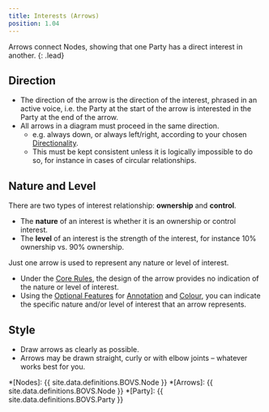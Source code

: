 ```yaml
---
title: Interests (Arrows)
position: 1.04
---
```


Arrows connect Nodes, showing that one Party has a direct interest in another.
{: .lead}


## Direction

* The direction of the arrow is the direction of the interest, phrased in an active voice, i.e. the Party at the start of the arrow is interested in the Party at the end of the arrow.
* All arrows in a diagram must proceed in the same direction.
  * e.g. always down, or always left/right, according to your chosen [Directionality](/visualisation/core/directionality).
  * This must be kept consistent unless it is logically impossible to do so, for instance in cases of circular relationships.
  

## Nature and Level

There are two types of interest relationship: **ownership** and **control**.

* The **nature** of an interest is whether it is an ownership or control interest.
* The **level** of an interest is the strength of the interest, for instance 10% ownership vs. 90% ownership.

Just one arrow is used to represent any nature or level of interest.

* Under the [Core Rules](/visualisation/core), the design of the arrow provides no indication of the nature or level of interest.
* Using the [Optional Features](/visualisation/optional) for [Annotation](/visualisation/optional/annotation) and [Colour](/visualisation/optional/colour), you can indicate the specific nature and/or level of interest that an arrow represents.


## Style

* Draw arrows as clearly as possible.
* Arrows may be drawn straight, curly or with elbow joints – whatever works best for you.


*[Nodes]: {{ site.data.definitions.BOVS.Node }}
*[Arrows]: {{ site.data.definitions.BOVS.Node }}
*[Party]: {{ site.data.definitions.BOVS.Party }}